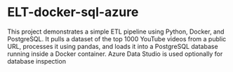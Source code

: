 # ELT-docker-sql-azure

This project demonstrates a simple ETL pipeline using Python, Docker, and PostgreSQL. 
It pulls a dataset of the top 1000 YouTube videos from a public URL, processes it using pandas, and loads it into a PostgreSQL database running inside a Docker container. 
Azure Data Studio is used optionally for database inspection
